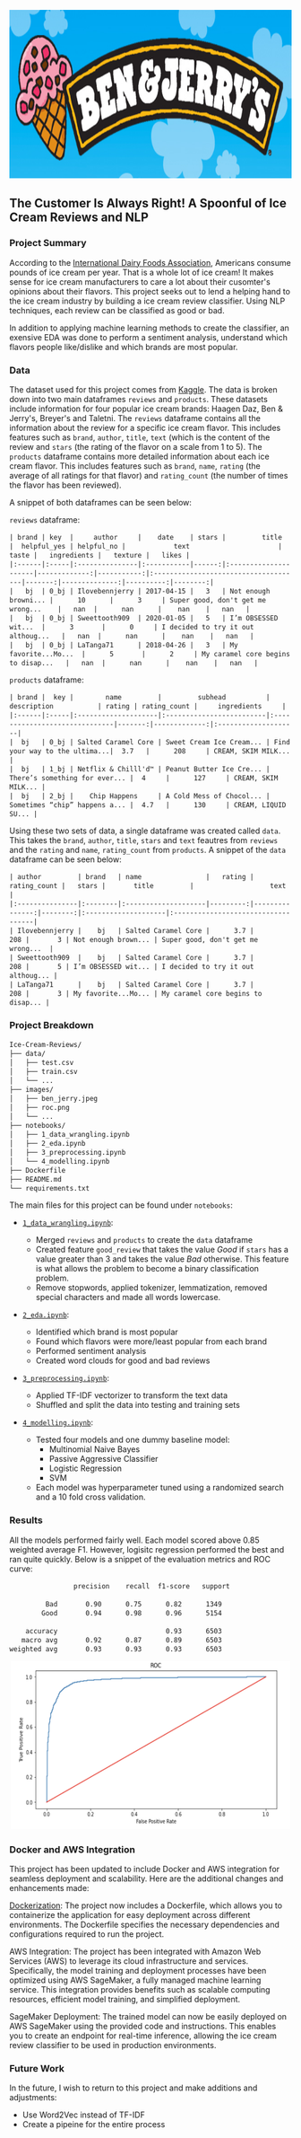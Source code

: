 <p align="center">
  <img src="./images/ben_jerry.jpeg"  width="850" height="300">
</p>

## The Customer Is Always Right! A Spoonful of Ice Cream Reviews and NLP

### Project Summary
According to the [International Dairy Foods Association](https://www.idfa.org/ice-cream-sales-trends), Americans consume pounds of ice cream per year. That is a whole lot of ice cream! It makes sense for ice cream manufacturers to care a lot about their cusomter's opinions about their flavors. This project seeks out to lend a helping hand to the ice cream industry by building a ice cream review classifier. Using NLP techniques, each review can be classified as good or bad.

In addition to applying machine learning methods to create the classifier, an exensive EDA was done to perform a sentiment analysis, understand which flavors people like/dislike and which brands are most popular.

### Data
The dataset used for this project comes from [Kaggle](https://www.kaggle.com/tysonpo/ice-cream-dataset). The data is broken down into two main dataframes `reviews` and `products`.  These datasets include information for four popular ice cream brands: Haagen Daz, Ben & Jerry's, Breyer's and Taletni. The `reviews` dataframe contains all the information about the review for a specific ice cream flavor. This includes features such as `brand`, `author`, `title`, `text` (which is the content of the review and `stars` (the rating of the flavor on a scale from 1 to 5). The `products` dataframe contains more detailed information about each ice cream flavor. This includes features such as `brand`, `name`, `rating` (the average of all ratings for that flavor) and `rating_count` (the number of times the flavor has been reviewed).

A snippet of both dataframes can be seen below:

`reviews` dataframe: 

```
| brand | key  |     author     |    date    | stars |         title        |  helpful_yes | helpful_no |            text                      |  taste |   ingredients |   texture |   likes |
|:------|:-----|:---------------|:-----------|------:|:---------------------|-------------:|-----------:|:-------------------------------------|-------:|--------------:|----------:|--------:|
|   bj  | 0_bj | Ilovebennjerry | 2017-04-15 |   3   | Not enough browni... |      10      |      3     | Super good, don't get me wrong...    |   nan  |      nan      |    nan    |   nan   |
|   bj  | 0_bj | Sweettooth909  | 2020-01-05 |   5   | I’m OBSESSED wit...  |      3       |      0     | I decided to try it out althoug...   |   nan  |      nan      |    nan    |   nan   |
|   bj  | 0_bj | LaTanga71      | 2018-04-26 |   3   | My favorite...Mo...  |      5       |      2     | My caramel core begins to disap...   |   nan  |      nan      |    nan    |   nan   |
```


`products` dataframe: 

```
| brand |  key |        name         |         subhead          |         description           | rating | rating_count |     ingredients     |
|:------|:-----|:--------------------|:-------------------------|:------------------------------|-------:|-------------:|:--------------------|
|  bj   | 0_bj | Salted Caramel Core | Sweet Cream Ice Cream... | Find your way to the ultima...|  3.7   |      208     | CREAM, SKIM MILK... |
|  bj   | 1_bj | Netflix & Chilll'd™ | Peanut Butter Ice Cre... | There’s something for ever... |  4     |      127     | CREAM, SKIM MILK... |
|  bj   | 2_bj |    Chip Happens     | A Cold Mess of Chocol... | Sometimes “chip” happens a... |  4.7   |      130     | CREAM, LIQUID SU... |
```

Using these two sets of data, a single dataframe was created called `data`. This takes the `brand`, `author`, `title`, `stars` and `text` feautres from `reviews` and the `rating` and `name`, `rating_count` from `products`. A snippet of the `data` dataframe can be seen below:
```
| author         | brand   | name                |   rating |   rating_count |   stars |       title         |                   text             |
|:---------------|:--------|:--------------------|---------:|---------------:|--------:|:--------------------|:-----------------------------------|
| Ilovebennjerry |    bj   | Salted Caramel Core |      3.7 |            208 |       3 | Not enough brown... | Super good, don't get me wrong...  |
| Sweettooth909  |    bj   | Salted Caramel Core |      3.7 |            208 |       5 | I’m OBSESSED wit... | I decided to try it out althoug... |
| LaTanga71      |    bj   | Salted Caramel Core |      3.7 |            208 |       3 | My favorite...Mo... | My caramel core begins to disap... |
```

### Project Breakdown

```
Ice-Cream-Reviews/
├── data/
│   ├── test.csv
│   ├── train.csv
│   └── ...
├── images/
│   ├── ben_jerry.jpeg
│   ├── roc.png
│   └── ...
├── notebooks/
│   ├── 1_data_wrangling.ipynb
│   ├── 2_eda.ipynb
│   ├── 3_preprocessing.ipynb
│   └── 4_modelling.ipynb
├── Dockerfile
├── README.md
└── requirements.txt
```

The main files for this project can be found under `notebooks`:

- [`1_data_wrangling.ipynb`](https://github.com/isabelanyc/Ice-Cream-Reviews/blob/main/notebooks/1_data_wrangling.ipynb):
    - Merged `reviews` and `products` to create the `data` dataframe
    - Created feature `good_review` that takes the value *Good* if `stars` has a value greater than 3 and takes the value *Bad* otherwise. This feature is what allows the problem to become a binary classification problem.
    - Remove stopwords, applied tokenizer, lemmatization, removed special characters and made all words lowercase.
   
- [`2_eda.ipynb`](https://github.com/isabelanyc/Ice-Cream-Reviews/blob/main/notebooks/2_eda.ipynb):
   - Identified which brand is most popular
   - Found which flavors were more/least popular from each brand
   - Performed sentiment analysis
   - Created word clouds for good and bad reviews

- [`3_preprocessing.ipynb`](https://github.com/isabelanyc/Ice-Cream-Reviews/blob/main/notebooks/3_preprocessing.ipynb):
    - Applied TF-IDF vectorizer to transform the text data
    - Shuffled and split the data into testing and training sets

- [`4_modelling.ipynb`](https://github.com/isabelanyc/Ice-Cream-Reviews/blob/main/notebooks/4_modelling.ipynb):
    - Tested four models and one dummy baseline model:
        - Multinomial Naive Bayes
        - Passive Aggressive Classifier
        - Logistic Regression
        - SVM
     - Each model was hyperparameter tuned using a randomized search and a 10 fold cross validation.

### Results
All the models performed fairly well. Each model scored above 0.85 weighted average F1. However, logisitc regression performed the best and ran quite quickly. Below is a snippet of the evaluation metrics and ROC curve:

```
                precision    recall  f1-score   support

         Bad       0.90      0.75      0.82      1349
        Good       0.94      0.98      0.96      5154

    accuracy                           0.93      6503
   macro avg       0.92      0.87      0.89      6503
weighted avg       0.93      0.93      0.93      6503
```

<p align="center">
  <img src="./images/roc.png"  width="500" height="300">
</p>

### Docker and AWS Integration
This project has been updated to include Docker and AWS integration for seamless deployment and scalability. Here are the additional changes and enhancements made:

[Dockerization](https://github.com/isabelanyc/Ice-Cream-Reviews/blob/main/Dockerfile): The project now includes a Dockerfile, which allows you to containerize the application for easy deployment across different environments. The Dockerfile specifies the necessary dependencies and configurations required to run the project.

AWS Integration: The project has been integrated with Amazon Web Services (AWS) to leverage its cloud infrastructure and services. Specifically, the model training and deployment processes have been optimized using AWS SageMaker, a fully managed machine learning service. This integration provides benefits such as scalable computing resources, efficient model training, and simplified deployment.

SageMaker Deployment: The trained model can now be easily deployed on AWS SageMaker using the provided code and instructions. This enables you to create an endpoint for real-time inference, allowing the ice cream review classifier to be used in production environments.

### Future Work
In the future, I wish to return to this project and make additions and adjustments:
- Use Word2Vec instead of TF-IDF
- Create a pipeine for the entire process
